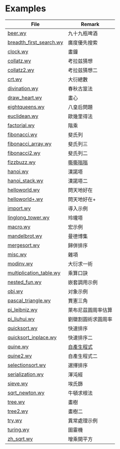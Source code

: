 <!-- GENERATED FILE, DO NOT MODIFY -->
<!-- "npm run build:docs" to regenerate -->

# Examples

| File                                   | Remark                    |
| -------------------------------------- | ------------------------- |
| [beer.wy](beer.wy)                     | 九十九瓶啤酒              |
| [breadth_first_search.wy](breadth_first_search.wy)  | 廣度優先搜索 |
| [clock.wy](clock.wy)                   | 畫鐘                      |
| [collatz.wy](collatz.wy)               | 考拉兹猜想                |
| [collatz2.wy](collatz2.wy)             | 考拉兹猜想二              |
| [crt.wy](crt.wy)                       | 大衍總數                  |
| [divination.wy](divination.wy)         | 春秋古筮法                |
| [draw_heart.wy](draw_heart.wy)         | 畫心                      |
| [eightqueens.wy](eightqueens.wy)       | 八皇后問題                |
| [euclidean.wy](euclidean.wy)           | 歐幾里得法                |
| [factorial.wy](factorial.wy)           | 階乘                      |
| [fibonacci.wy](fibonacci.wy)           | 斐氏列                    |
| [fibonacci_array.wy](fibonacci_array.wy)  | 斐氏列三               |
| [fibonacci2.wy](fibonacci2.wy)         | 斐氏列二                  |
| [fizzbuzz.wy](fizzbuzz.wy)             | [嘶嘶嗡嗡][1]             |
| [hanoi.wy](hanoi.wy)                   | 漢諾塔                    |
| [hanoi_stack.wy](hanoi_stack.wy)       | 漢諾塔二                  |
| [helloworld.wy](helloworld.wy)         | 問天地好在                |
| [helloworld+.wy](helloworld+.wy)       | 問天地好在+               |
| [import.wy](import.wy)                 | 導入示例                  |
| [linglong_tower.wy](linglong_tower.wy)  | 玲瓏塔                   |
| [macro.wy](macro.wy)                   | 宏示例                    |
| [mandelbrot.wy](mandelbrot.wy)         | 曼德博集                  |
| [mergesort.wy](mergesort.wy)           | 歸併排序                  |
| [misc.wy](misc.wy)                     | 雜項                      |
| [modinv.wy](modinv.wy)                 | 大衍求一術                |
| [multiplication_table.wy](multiplication_table.wy)  | 乘算口訣     |
| [nested_fun.wy](nested_fun.wy)         | 嵌套調用示例              |
| [obj.wy](obj.wy)                       | 对象示例                  |
| [pascal_triangle.wy](pascal_triangle.wy)  | 賈憲三角               |
| [pi_leibniz.wy](pi_leibniz.wy)         | 萊布尼茲圓周率估算        |
| [pi_liuhui.wy](pi_liuhui.wy)           | 劉徽割圓術求圓周率        |
| [quicksort.wy](quicksort.wy)           | 快速排序                  |
| [quicksort_inplace.wy](quicksort_inplace.wy)  | 快速排序二         |
| [quine.wy](quine.wy)                   | [自產生程式][2]           |
| [quine2.wy](quine2.wy)                 | 自產生程式二              |
| [selectionsort.wy](selectionsort.wy)   | 選擇排序                  |
| [serialization.wy](serialization.wy)   | 渾沌經                    |
| [sieve.wy](sieve.wy)                   | 埃氏篩                    |
| [sqrt_newton.wy](sqrt_newton.wy)       | 牛頓求根法                |
| [tree.wy](tree.wy)                     | 畫樹                      |
| [tree2.wy](tree2.wy)                   | 畫樹二                    |
| [try.wy](try.wy)                       | 異常處理示例              |
| [turing.wy](turing.wy)                 | 圖靈機                    |
| [zh_sqrt.wy](zh_sqrt.wy)               | 增乘開平方                |

[1]: https://en.wikipedia.org/wiki/Fizz_buzz
[2]: https://zh.wikipedia.org/wiki/自產生程式
